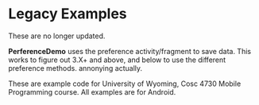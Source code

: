 Legacy Examples
===========

These are no longer updated.

<b>PerferenceDemo</b> uses the preference activity/fragment to save data.  This works to figure out 3.X+ and above, and below to use the different preference methods.  annonying actually.

These are example code for University of Wyoming, Cosc 4730 Mobile Programming course.
All examples are for Android.
